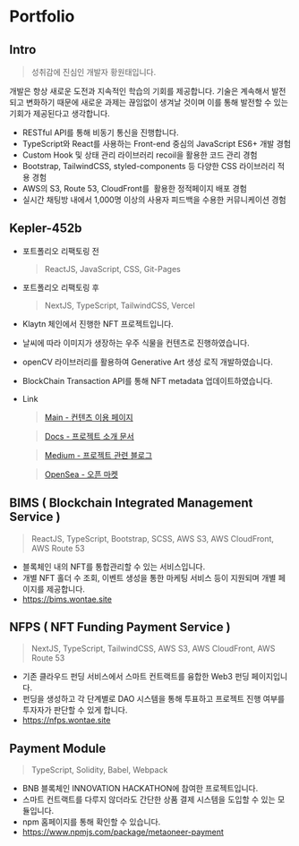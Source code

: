 # Portfolio

## Intro

> 성취감에 진심인 개발자 황원태입니다.

개발은 항상 새로운 도전과 지속적인 학습의 기회를 제공합니다. 기술은 계속해서 발전되고 변화하기 때문에 새로운 과제는 끊임없이 생겨날 것이며 이를 통해 발전할 수 있는 기회가 제공된다고 생각합니다.

- RESTful API를 통해 비동기 통신을 진행합니다.
- TypeScript와 React를 사용하는 Front-end 중심의 JavaScript ES6+ 개발 경험
- Custom Hook 및 상태 관리 라이브러리 recoil을 활용한 코드 관리 경험
- Bootstrap, TailwindCSS, styled-components 등 다양한 CSS 라이브러리 적용 경험
- AWS의 S3, Route 53, CloudFront를  활용한 정적페이지 배포 경험
- 실시간 채팅방 내에서 1,000명 이상의 사용자 피드백을 수용한 커뮤니케이션 경험

## Kepler-452b

- 포트폴리오 리팩토링 전

  > ReactJS, JavaScript, CSS, Git-Pages

- 포트폴리오 리팩토링 후

  > NextJS, TypeScript, TailwindCSS, Vercel

- Klaytn 체인에서 진행한 NFT 프로젝트입니다.
- 날씨에 따라 이미지가 생장하는 우주 식물을 컨텐츠로 진행하였습니다.
- openCV 라이브러리를 활용하여 Generative Art 생성 로직 개발하였습니다.
- BlockChain Transaction API를 통해 NFT metadata 업데이트하였습니다.

- Link

  > [Main - 컨텐츠 이용 페이지](https://kepler.wontae.site)

  > [Docs - 프로젝트 소개 문서](https://docs.kepler.wontae.site/)

  > [Medium - 프로젝트 관련 블로그](https://medium.com/@Kepler-452b)

  > [OpenSea - 오픈 마켓](https://opensea.io/collection/kepler-452b-official)

## BIMS ( Blockchain Integrated Management Service )

> ReactJS, TypeScript, Bootstrap, SCSS, AWS S3, AWS CloudFront, AWS Route 53

- 블록체인 내의 NFT를 통합관리할 수 있는 서비스입니다.
- 개별 NFT 홀더 수 조회, 이벤트 생성을 통한 마케팅 서비스 등이 지원되며 개별 페이지를 제공합니다.
- https://bims.wontae.site

## NFPS ( NFT Funding Payment Service )

> NextJS, TypeScript, TailwindCSS, AWS S3, AWS CloudFront, AWS Route 53

- 기존 클라우드 펀딩 서비스에서 스마트 컨트랙트를 융합한 Web3 펀딩 페이지입니다.
- 펀딩을 생성하고 각 단계별로 DAO 시스템을 통해 투표하고 프로젝트 진행 여부를 투자자가 판단할 수 있게 합니다.
- https://nfps.wontae.site

## Payment Module

> TypeScript, Solidity, Babel, Webpack

- BNB 블록체인 INNOVATION HACKATHON에 참여한 프로젝트입니다.
- 스마트 컨트랙트를 다루지 않더라도 간단한 상품 결제 시스템을 도입할 수 있는 모듈입니다.
- npm 홈페이지를 통해 확인할 수 있습니다.
- https://www.npmjs.com/package/metaoneer-payment
